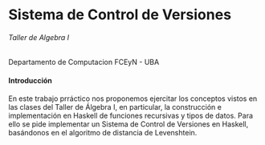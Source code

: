 # Sistema de Control de Versiones
###### Taller de Algebra I
Departamento de Computacion FCEyN - UBA

#### Introducción
En este trabajo prráctico nos proponemos ejercitar los conceptos vistos en las clases del Taller de Álgebra I, en particular, la construcción e implementación en Haskell de funciones recursivas y tipos de datos. Para ello se pide implementar un Sistema de Control de Versiones en Haskell, basándonos en el algoritmo de distancia de Levenshtein.